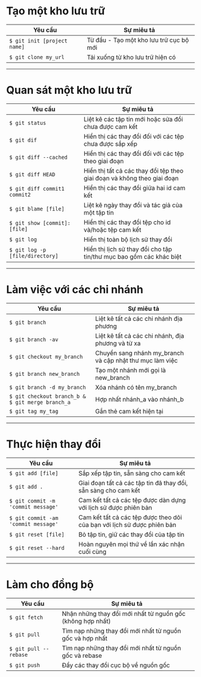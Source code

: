 # Tạo một kho lưu trữ

| Yêu cầu                     | Sự miêu tả                              |
| --------------------------- | --------------------------------------- |
| `$ git init [project name]` | Từ đầu - Tạo một kho lưu trữ cục bộ mới |
| `$ git clone my_url`        | Tải xuống từ kho lưu trữ hiện có        |

---

# Quan sát một kho lưu trữ

| Yêu cầu                         | Sự miêu tả                                                              |
| ------------------------------- | ----------------------------------------------------------------------- |
| `$ git status`                  | Liệt kê các tập tin mới hoặc sửa đổi chưa được cam kết                  |
| `$ git dif`                     | Hiển thị các thay đổi đối với các tệp chưa được sắp xếp                 |
| `$ git diff --cached`           | Hiển thị các thay đổi đối với các tệp theo giai đoạn                    |
| `$ git diff HEAD`               | Hiển thị tất cả các thay đổi tệp theo giai đoạn và không theo giai đoạn |
| `$ git diff commit1 commit2`    | Hiển thị các thay đổi giữa hai id cam kết                               |
| `$ git blame [file]`            | Liệt kê ngày thay đổi và tác giả của một tập tin                        |
| `$ git show [commit]:[file]`    | Hiển thị các thay đổi tệp cho id và/hoặc tệp cam kết                    |
| `$ git log`                     | Hiển thị toàn bộ lịch sử thay đổi                                       |
| `$ git log -p [file/directory]` | Hiển thị lịch sử thay đổi cho tập tin/thư mục bao gồm các khác biệt     |

---

# Làm việc với các chi nhánh

| Yêu cầu                                          | Sự miêu tả                                               |
| ------------------------------------------------ | -------------------------------------------------------- |
| `$ git branch`                                   | Liệt kê tất cả các chi nhánh địa phương                  |
| `$ git branch -av`                               | Liệt kê tất cả các chi nhánh, địa phương và từ xa        |
| `$ git checkout my_branch`                       | Chuyển sang nhánh my_branch và cập nhật thư mục làm việc |
| `$ git branch new_branch`                        | Tạo một nhánh mới gọi là new_branch                      |
| `$ git branch -d my_branch`                      | Xóa nhánh có tên my_branch                               |
| `$ git checkout branch_b & $ git merge branch_a` | Hợp nhất nhánh_a vào nhánh_b                             |
| `$ git tag my_tag`                               | Gắn thẻ cam kết hiện tại                                 |

---

# Thực hiện thay đổi

| Yêu cầu                             | Sự miêu tả                                                              |
| ----------------------------------- | ----------------------------------------------------------------------- |
| `$ git add [file]`                  | Sắp xếp tập tin, sẵn sàng cho cam kết                                   |
| `$ git add .`                       | Giai đoạn tất cả các tập tin đã thay đổi, sẵn sàng cho cam kết          |
| `$ git commit -m 'commit message'`  | Cam kết tất cả các tệp được dàn dựng với lịch sử được phiên bản         |
| `$ git commit -am 'commit message'` | Cam kết tất cả các tệp được theo dõi của bạn với lịch sử được phiên bản |
| `$ git reset [file]`                | Bỏ tập tin, giữ các thay đổi của tập tin                                |
| `$ git reset --hard`                | Hoàn nguyên mọi thứ về lần xác nhận cuối cùng                           |

---

# Làm cho đồng bộ

| Yêu cầu               | Sự miêu tả                                                     |
| --------------------- | -------------------------------------------------------------- |
| `$ git fetch`         | Nhận những thay đổi mới nhất từ ​​​​nguồn gốc (không hợp nhất) |
| `$ git pull`          | Tìm nạp những thay đổi mới nhất từ ​​​​nguồn gốc và hợp nhất   |
| `$ git pull --rebase` | Tìm nạp những thay đổi mới nhất từ ​​nguồn gốc và rebase       |
| `$ git push`          | Đẩy các thay đổi cục bộ về nguồn gốc                           |
